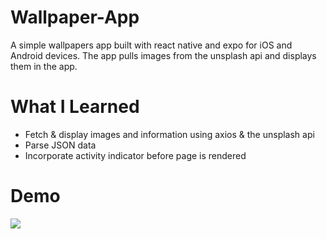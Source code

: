 # Wallpaper-App
A simple wallpapers app built with react native and expo for iOS and Android devices.
The app pulls images from the unsplash api and displays them in the app.

# What I Learned

* Fetch & display images and information using axios & the unsplash api
* Parse JSON data
* Incorporate activity indicator before page is rendered

# Demo

![](https://media.giphy.com/media/iBj8c25K7Oi4AMTtPv/giphy.gif)

